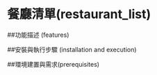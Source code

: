 # 餐廳清單(restaurant_list)

##功能描述 (features)

##安裝與執行步驟 (installation and execution)

##環境建置與需求(prerequisites)
